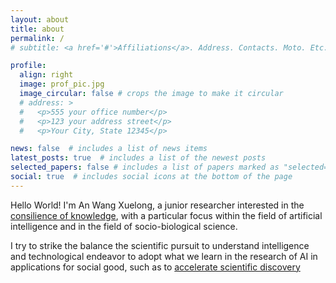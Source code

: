 ```yaml
---
layout: about
title: about
permalink: /
# subtitle: <a href='#'>Affiliations</a>. Address. Contacts. Moto. Etc. # puts a subtitle where I can place hyperlink after href = ...

profile:
  align: right
  image: prof_pic.jpg
  image_circular: false # crops the image to make it circular
  # address: >
  #   <p>555 your office number</p>
  #   <p>123 your address street</p>
  #   <p>Your City, State 12345</p>

news: false  # includes a list of news items
latest_posts: true  # includes a list of the newest posts
selected_papers: false # includes a list of papers marked as "selected={true}"
social: true  # includes social icons at the bottom of the page
---
```


Hello World! I'm An Wang Xuelong, a junior researcher interested in the [consilience of knowledge](https://en.wikipedia.org/wiki/Consilience_%28book%29), with a particular focus within the field of artificial intelligence and in the field of socio-biological science. 

I try to strike the balance the scientific pursuit to understand intelligence and technological endeavor to adopt what we learn in the research of AI in applications for social good, such as to [accelerate scientific discovery](https://www.youtube.com/watch?v=Ds132TzmLRQ)

<!-- Write your biography here. Tell the world about yourself. Link to your favorite [subreddit](http://reddit.com). You can put a picture in, too. The code is already in, just name your picture `prof_pic.jpg` and put it in the `img/` folder. -->
<!-- 
Put your address / P.O. box / other info right below your picture. You can also disable any of these elements by editing `profile` property of the YAML header of your `_pages/about.md`. Edit `_bibliography/papers.bib` and Jekyll will render your [publications page](/al-folio/publications/) automatically.

Link to your social media connections, too. This theme is set up to use [Font Awesome icons](http://fortawesome.github.io/Font-Awesome/) and [Academicons](https://jpswalsh.github.io/academicons/), like the ones below. Add your Facebook, Twitter, LinkedIn, Google Scholar, or just disable all of them. -->
